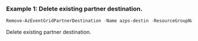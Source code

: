 ### Example 1: Delete existing partner destination.
```powershell
Remove-AzEventGridPartnerDestination -Name azps-destin -ResourceGroupName azps_test_group_eventgrid
```

Delete existing partner destination.
